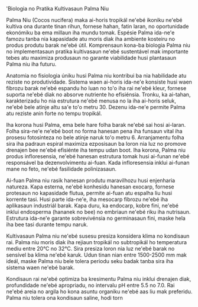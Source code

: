 'Biologia no Pratika Kultivasaun Palma Niu

Palma Niu (Cocos nucifera) maka ai-horis tropikál ne'ebé ikoniku ne'ebé kultiva ona durante tinan rihun, fornese hahan, fatin laran, no oportunidade ekonómiku ba ema millaun iha mundu tomak. Espésie Palma ida-ne'e famozu tanba nia kapasidade atu moris diak iha ambiente kosteiru no produs produtu barak ne'ebé útil. Komprensaun kona-ba biologia Palma niu no implementasaun pratika kultivasaun ne'ebé sustentável mak importante tebes atu maximiza produsaun no garante viabilidade husi plantasaun Palma niu iha futuru.

Anatomia no fisiologia úniku husi Palma niu kontribui ba nia habilidade atu reziste no produtividade. Sistema waen ai-horis ida-ne'e konsiste husi waen fibrozu barak ne'ebé espandu ho luan no to'o iha rai ne'ebé kleur, fornese suporta ne'ebé diak no absorve nutriente ho efisiénsia. Tronku, ka ai-tahan, karakterizadu ho nia estrutura ne'ebé menusa no la iha ai-horis seluk, ne'ebé bele atinje altu sa'e to'o metru 30. Dezenu ida-ne'e permite Palma atu reziste anin forte no tempu tropikál.

Iha korona husi Palma, ema bele hare folha barak ne'ebé sai hosi ai-laran. Folha sira-ne'e ne'ebé boot no forma hanesan pena iha funsaun vital iha prosesu fotosinteza no bele atinje naruk to'o metru 6. Arranjamentu folha sira iha padraun espiral maximiza ezposisaun ba loron nia luz no promove drenajen bee ne'ebé efisiénte iha tempu udan boot. Iha korona, Palma niu produs infloresensia, ne'ebé hanesan estrutura tomak husi ai-funan ne'ebé responsável ba dezenvolvimentu ai-fuan. Kada infloresensia inklui ai-funan mane no feto, ne'ebé fasilidade polinizasaun.

Ai-fuan Palma niu rasik hanesan produtu maravilhozu husi enjenharia natureza. Kapa esterna, ne'ebé konhesidu hanesan exocarp, fornese protesaun no kapasidade flutua, permite ai-fuan atu espalha liu husi korrente tasi. Husi parte ida-ne'e, iha mesocarp fibrozu ne'ebé iha aplikasaun industriál barak. Kapa duru, ka endocarp, kobre fini, ne'ebé inklui endosperma (hananek no bee) no embriaun ne'ebé riku iha nutrisaun. Estrutura ida-ne'e garante sobrevivénsia no germinasaun fini, maske hela iha bee tasi durante tempu naruk.

Kultivasaun Palma niu ne'ebé susesu presiza konsidera klima no kondisaun rai. Palma niu moris diak iha rejiaun tropikál no subtropikál ho temperatura mediu entre 20°C no 32°C. Sira presiza loron nia luz ne'ebé barak no sensível ba klima ne'ebé karuk. Udun tinan nian entre 1500-2500 mm mak ideál, maske Palma niu bele tolera periodu seku badak tanba sira iha sistema waen ne'ebé barak.

Kondisaun rai ne'ebé optimiza ba kresimentu Palma niu inklui drenajen diak, profundidade ne'ebé apropriadu, no intervalu pH entre 5.5 no 7.0. Rai ne'ebé areia no argila ho kona asuntu organiku ne'ebé aas liu mak preferidu. Palma niu tolera ona kondisaun saline, hodi torn